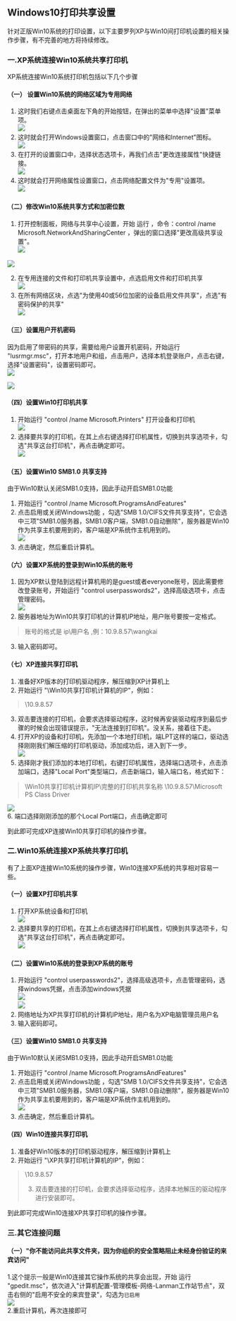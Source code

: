 ## Windows10打印共享设置  
针对正版Win10系统的打印设置，以下主要罗列XP与Win10间打印机设置的相关操作步骤，有不完善的地方将持续修改。  

### 一.XP系统连接Win10系统共享打印机  
XP系统连接Win10系统打印机包括以下几个步骤
#### （一） 设置Win10系统的网络区域为专用网络  
1. 这时我们右键点击桌面左下角的开始按钮，在弹出的菜单中选择"设置"菜单项。  
![](JPG/1.JPG)  
2. 这时就会打开Windows设置窗口，点击窗口中的"网络和Internet"图标。  
![](JPG/2.JPG)  
3. 在打开的设置窗口中，选择状态选项卡，再我们点击"更改连接属性"快捷链接。  
![](JPG/3.JPG)  
4. 这时就会打开网络属性设置窗口，点击网络配置文件为"专用"设置项。  
![](JPG/4.JPG)  
#### （二）修改Win10系统共享方式和加密位数  
1. 打开控制面板，网络与共享中心设置，开始 运行 ，命令：control  /name Microsoft.NetworkAndSharingCenter ，弹出的窗口选择"更改高级共享设置"。  
![](JPG/6.JPG)  

![](JPG/7.JPG)  

2. 在专用连接的文件和打印机共享设置中，点选启用文件和打印机共享  
![](JPG/5.JPG)  
3. 在所有网络区块，点选"为使用40或56位加密的设备启用文件共享"，点选"有密码保护的共享"  
![](JPG/8.JPG)  
#### （三）设置用户开机密码  
因为启用了带密码的共享，需要给用户设置开机密码，开始运行  "lusrmgr.msc"，打开本地用户和组，点击用户，选择本机登录账户，点击右键，选择"设置密码"，设置密码即可。  
![](JPG/9.JPG)  

![](JPG/10.JPG)  
#### （四）设置Win10打印机共享  
1. 开始运行 "control /name Microsoft.Printers" 打开设备和打印机  
![](JPG/12.JPG)  
2. 选择要共享的打印机，在其上点右键选择打印机属性，切换到共享选项卡，勾选"共享这台打印机"，再点击确定即可。  
![](JPG/13.JPG)  
#### （五）设置Win10 SMB1.0 共享支持  
由于Win10默认关闭SMB1.0支持，因此手动开启SMB1.0功能  
1. 开始运行 "control  /name Microsoft.ProgramsAndFeatures"  
2. 点击启用或关闭Windows功能 ，勾选"SMB 1.0/CIFS文件共享支持"，它会选中三项"SMB1.0服务器，SMB1.0客户端，SMB1.0自动删除"，服务器是Win10作为共享主机要用到的，客户端是XP系统作主机用到的。  
![](JPG/17.JPG)  
3. 点击确定，然后重启计算机。  
#### （六）设置XP系统的登录到Win10系统的账号  
1. 因为XP默认登陆到远程计算机用的是guest或者everyone账号，因此需要修改登录账号，开始运行 "control userpasswords2"，选择高级选项卡，点击管理密码。  
![](JPG/11.JPG)  
2. 服务器地址为Win10共享打印机的计算机IP地址，用户账号要按一定格式。  
> 账号的格式是 ip\用户名  ,例：10.9.8.57\wangkai   
3. 输入密码即可。  
#### （七）XP连接共享打印机  
1. 准备好XP版本的打印机驱动程序，解压缩到XP计算机上  
2. 开始运行 "\\Win10共享打印机计算机的IP"，例如：  
> \\10.9.8.57  
3. 双击要连接的打印机，会要求选择驱动程序，这时候再安装驱动程序到最后步骤的时候会出现错误提示，"无法连接到打印机"。没关系，接着往下走。  
4. 打开XP的设备和打印机，先添加一个本地打印机，端LPT这样的端口，驱动选择刚刚我们解压缩的打印机驱动，添加成功后，进入到下一步。  
![](JPG/14.JPG)  
5. 选择刚才我们添加的本地打印机，右键打印机属性，选择端口选项卡，点击添加端口，选择"Local Port"类型端口，点击新端口，输入端口名，格式如下：  
> \\Win10共享打印机计算机IP\完整的打印机共享名称
> \\10.9.8.57\Microsoft PS Class Driver  

![](JPG/15.JPG)  
6. 端口选择刚刚添加的那个Local Port端口，点击确定即可  

到此即可完成XP连接Win10共享打印机的操作步骤。  

### 二.Win10系统连接XP系统共享打印机  
有了上面XP连接Win10系统的操作步骤，Win10连接XP系统的共享相对容易一些。  
#### （一）设置XP打印机共享  
1. 打开XP系统设备和打印机  
![](JPG/12.JPG)  
2. 选择要共享的打印机，在其上点右键选择打印机属性，切换到共享选项卡，勾选"共享这台打印机"，再点击确定即可。  
![](JPG/13.JPG)  
#### （二）设置Win10系统的登录到XP系统的账号  
1. 开始运行 "control userpasswords2"，选择高级选项卡，点击管理密码，选择windows凭据，点击添加windows凭据  
![](JPG/11.JPG)  
![](JPG/18.JPG)  
2. 网络地址为XP共享打印机的计算机IP地址，用户名为XP电脑管理员用户名  
3. 输入密码即可。  
#### （三）设置Win10 SMB1.0 共享支持  
由于Win10默认关闭SMB1.0支持，因此手动开启SMB1.0功能  
1. 开始运行 "control  /name Microsoft.ProgramsAndFeatures"  
2. 点击启用或关闭Windows功能 ，勾选"SMB 1.0/CIFS文件共享支持"，它会选中三项"SMB1.0服务器，SMB1.0客户端，SMB1.0自动删除"，服务器是Win10作为共享主机要用到的，客户端是XP系统作主机用到的。  
![](JPG/17.JPG)  
3. 点击确定，然后重启计算机。   
#### （四）Win10连接共享打印机   
1. 准备好Win10版本的打印机驱动程序，解压缩到计算机上  
2. 开始运行 "\\XP共享打印机计算机的IP"，例如：  
> \\10.9.8.57  
>
> 3. 双击要连接的打印机，会要求选择驱动程序，选择本地解压的驱动程序进行安装即可。  

到此即可完成Win10连接XP共享打印机的操作步骤。  
### 三.其它连接问题  
#### （一）"你不能访问此共享文件夹，因为你组织的安全策略阻止未经身份验证的来宾访问"  
1.这个提示一般是Win10连接其它操作系统的共享会出现，开始 运行 "gpedit.msc"，依次进入"计算机配置-管理模板-网络-Lanman工作站节点"，双击右侧的"启用不安全的来宾登录"，勾选为`已启用`  
![](JPG/23.JPG)  
2.重启计算机，再次连接即可  


